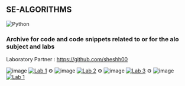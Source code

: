 ## SE-ALGORITHMS


![Python](https://img.shields.io/badge/Python-3776AB?style=for-the-badge&logo=python&logoColor=white)

### Archive for code and code snippets related to or for the alo subject and labs
Laboratory Partner : https://github.com/sheshh00

![image](https://github.com/user-attachments/assets/1b35df0e-b76b-4044-b21b-169273b19720)
[![Lab 1](https://img.shields.io/badge/Lab_1-1E90FF?style=for-the-badge)](/lab1_percolation)
⚙️
![image](https://github.com/user-attachments/assets/b29602c6-8e36-46f4-aaac-5130b6098c16)
[![Lab 2](https://img.shields.io/badge/Lab_2-20B2AA?style=for-the-badge)](/lab2_deque_randomizedqueue)
⚙️
![image](https://github.com/user-attachments/assets/22be0c35-79cc-4895-8bfd-d5eb58fe79b5)
[![Lab 3](https://img.shields.io/badge/Lab_3-DA70D6?style=for-the-badge)](/lab3_fast_collinear)
⚙️
![image](https://github.com/user-attachments/assets/22be0c35-79cc-4895-8bfd-d5eb58fe79b5)
[![Lab 1](https://img.shields.io/badge/Lab_4-1E90FF?style=for-the-badge)](/lab4_8puzzle)




